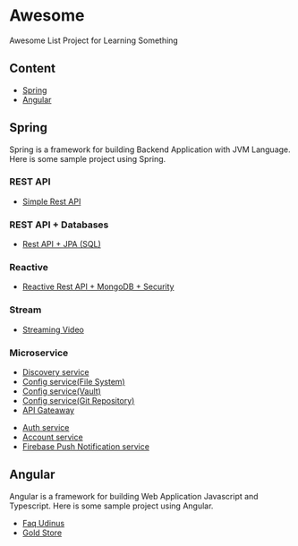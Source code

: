 # Awesome 
Awesome List Project for Learning Something

## Content
- [Spring](#spring)
- [Angular](#angular)


## Spring
Spring is a framework for building Backend Application with JVM Language. Here is some sample project using Spring.

### REST API
- [Simple Rest API](https://github.com/ciazhar/spring-boot-rest-api)
<!-- - [Consume Rest API]() -->

### REST API + Databases
- [Rest API + JPA (SQL)](https://github.com/ciazhar/kotlin-spring-boot-jpa-rest)
<!-- - [Rest API + MongoDB (NoSQL)]() -->

<!-- ### Template Engine + Databases
- [Backend Template Engine with Thymeleaf]() -->

<!-- ### Database Migration
- [Database Migration with FlywayDB]() -->

<!-- ### Security
- [Rest API Security with Basic Auth + CSRF]()
- [Rest API Security with OAuth2 + JWT]() -->

<!-- ### Reporting
- [Reporting in PDF/Spreadsheet with Jasper Report]() -->

<!-- ### Mail
- [Mail]() -->

### Reactive 
- [Reactive Rest API + MongoDB + Security](https://github.com/ciazhar/spring-boot-reactive-rest-mongo-security)

### Stream
- [Streaming Video](https://github.com/ciazhar/spring-video-stream)

### Microservice
- [Discovery service](https://github.com/ciazhar/spring-cloud-eureka-server)
- [Config service(File System)](https://github.com/ciazhar/spring-cloud-config-server-file-system)
- [Config service(Vault)](https://github.com/ciazhar/spring-cloud-config-server-vault)
- [Config service(Git Repository)](https://github.com/ciazhar/spring-cloud-config-server-git-repository)
- [API Gateaway](https://github.com/ciazhar/spring-cloud-zuul)
<!-- - [Circuit Breaker]()
- [Distributed Tracing]() -->
- [Auth service](https://github.com/ciazhar/auth-server)
- [Account service](https://github.com/ciazhar/account-service)
- [Firebase Push Notification service](https://github.com/ciazhar/spring-firebase-push-notification)
<!-- - [Jelajah service](https://github.com/ciazhar/jelajah-service)  -->
<!-- - [Maketto service](https://github.com/ciazhar/clorus-maketto-service) -->
<!-- - [Animus service](https://github.com/ciazhar/animus-service)        -->
<!-- - [Linkz service]() -->

## Angular
Angular is a framework for building Web Application Javascript and Typescript. Here is some sample project using Angular.
- [Faq Udinus](https://github.com/ciazhar/faq-udinus)
- [Gold Store](https://github.com/ciazhar/gold-store)
